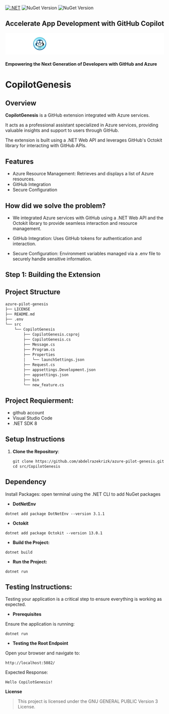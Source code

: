 [![.NET](https://github.com/abdelrazekrizk/azure-pilot-genesis/actions/workflows/dotnet.yml/badge.svg)](https://github.com/abdelrazekrizk/azure-pilot-genesis/actions/workflows/dotnet.yml)
![NuGet Version](https://img.shields.io/nuget/v/dotnetenv)
![NuGet Version](https://img.shields.io/nuget/v/octokit)

## Accelerate App Development with GitHub Copilot

<img src="./assest/full_width.png" width="1000"/>


#### Empowering the Next Generation of Developers with GitHub and Azure

# CopilotGenesis
## Overview
**CopilotGenesis** is a GitHub extension integrated with Azure services.<p>It acts as a professional assistant specialized in Azure services, providing valuable insights and support to users through GitHub.<p> The extension is built using a .NET Web API and leverages GitHub's Octokit library for interacting with GitHub APIs.

## Features
- Azure Resource Management: Retrieves and displays a list of Azure resources.
- GitHub Integration
- Secure Configuration

## How did we solve the problem?
- We integrated Azure services with GitHub using a .NET Web API and the Octokit library to provide seamless interaction and resource management.

- GitHub Integration: Uses GitHub tokens for authentication and interaction.

- Secure Configuration: Environment variables managed via a .env file to securely handle sensitive information.

## Step 1: Building the Extension
## Project Structure
```console
azure-pilot-genesis
├── LICENSE
├── README.md
├── .env
└── src
    └── CopilotGenesis
        ├── CopilotGenesis.csproj
        ├── CopilotGenesis.cs
        ├── Message.cs
        ├── Program.cs
        ├── Properties
        │   └── launchSettings.json
        ├── Request.cs
        ├── appsettings.Development.json
        ├── appsettings.json
        ├── bin
        └── new_feature.cs
```
## Project Requierment:
- github account
- Visual Studio Code
- .NET SDK 8
## Setup Instructions
1. **Clone the Repository**:
   ```console
   git clone https://github.com/abdelrazekrizk/azure-pilot-genesis.git
   cd src/CopilotGenesis
   ```
## Dependency
Install Packages: open terminal using the .NET CLI to add NuGet packages
- **DotNetEnv**
```console
dotnet add package DotNetEnv --version 3.1.1
```
- **Octokit**
```console
dotnet add package Octokit --version 13.0.1
```

- **Build the Project:**
```console
dotnet build
```
- **Run the Project:**
```console
dotnet run
```


## Testing Instructions:
Testing your application is a critical step to ensure everything is working as expected.

- **Prerequisites**

Ensure the application is running:
```console
dotnet run
```

- **Testing the Root Endpoint**

Open your browser and navigate to:
```
http://localhost:5082/
```
Expected Response:

```
Hello CopilotGenesis!
```


**License**
> This project is licensed under the GNU GENERAL PUBLIC Version 3 License.